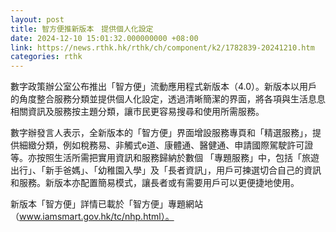 ```yaml
---
layout: post
title: 智方便推新版本　提供個人化設定
date: 2024-12-10 15:01:32.000000000 +08:00
link: https://news.rthk.hk/rthk/ch/component/k2/1782839-20241210.htm
categories: rthk
---
```


數字政策辦公室公布推出「智方便」流動應用程式新版本（4.0）。新版本以用戶的角度整合服務分類並提供個人化設定，透過清晰簡潔的界面，將各項與生活息息相關資訊及服務按主題分類，讓市民更容易搜尋和使用所需服務。
 
數字辦發言人表示，全新版本的「智方便」界面增設服務專頁和「精選服務」，提供細緻分類，例如稅務易、非觸式e道、康體通、醫健通、申請國際駕駛許可證等。亦按照生活所需把實用資訊和服務歸納於數個 「專題服務」中，包括「旅遊出行」、「新手爸媽」、「幼稚園入學」及「長者資訊」，用戶可揀選切合自己的資訊和服務。新版本亦配置簡易模式，讓長者或有需要用戶可以更便捷地使用。
 
新版本「智方便」詳情已載於「智方便」專題網站（www.iamsmart.gov.hk/tc/nhp.html）。
